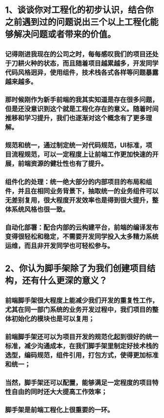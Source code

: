 
# 1、谈谈你对工程化的初步认识，结合你之前遇到过的问题说出三个以上工程化能够解决问题或者带来的价值。

## 记得刚进我现在的公司之时，每每感叹我们的项目还处于刀耕火种的状态，而且随着项目越累越多，开发同学代码风格迥异，使用组件，技术栈各式各样等问题暴露越来越多。
## 那时候刚作为新手前端的我其实知道是存在很多问题，但是还没意识到这个就是工程化存在的意义。随着时间推移和学习提升，我们也逐渐对这个概念有了更多理解。
## 规范和统一，通过制定统一对代码规范，UI标准，项目流程规范，可以一定程度上让前端工作更加快速的开展，前端资源的健壮性也有了提升。
## 组件化的处理：统一绝大部分的内部项目的布局和组件，并且在相同业务背景下，抽取统一的业务组件可以无差别复用，很大程度开发效率也是得到很大提升，整体系统风格也很一致。
## 自动化部署：配合内部的云构建平台，前端的编译发布变得很轻松和稳定，不需要开发同学投入太多精力系统运维，而且非开发同学也可轻松参与。

# 2、你认为脚手架除了为我们创建项目结构，还有什么更深的意义？

## 前端脚手架很大程度上能减少我们开发的重复性工作，尤其在同一部门系统的业务开发过程中，我们项目的整体初始化的模块也是可以复用；
## 前端脚手架还可以为项目开发的规范化起到很好的统一标准，减少沟通成本，在我们脚手架里制定好技术栈的选型，编码规范，组件引用，打包方式，使得更加标准和统一；
## 当然，脚手架还可以配置，能够满足一定程度的项目特性自由的同时还大大提高工作效率；
## 脚手架是前端工程化上很重要的一环。

